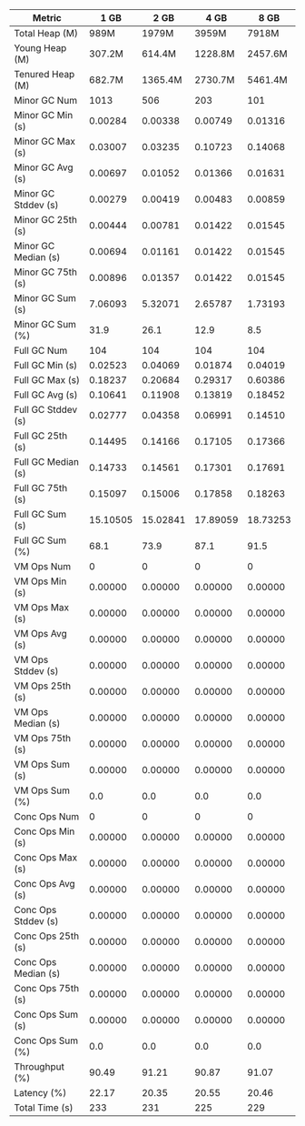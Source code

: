 | Metric | 1 GB | 2 GB | 4 GB | 8 GB |
|------|----|----|----|----|
| Total Heap (M) | 989M | 1979M | 3959M | 7918M |
| Young Heap (M) | 307.2M | 614.4M | 1228.8M | 2457.6M |
| Tenured Heap (M) | 682.7M | 1365.4M | 2730.7M | 5461.4M |
| Minor GC Num | 1013 | 506 | 203 | 101 |
| Minor GC Min (s) | 0.00284 | 0.00338 | 0.00749 | 0.01316 |
| Minor GC Max (s) | 0.03007 | 0.03235 | 0.10723 | 0.14068 |
| Minor GC Avg (s) | 0.00697 | 0.01052 | 0.01366 | 0.01631 |
| Minor GC Stddev (s) | 0.00279 | 0.00419 | 0.00483 | 0.00859 |
| Minor GC 25th (s) | 0.00444 | 0.00781 | 0.01422 | 0.01545 |
| Minor GC Median (s) | 0.00694 | 0.01161 | 0.01422 | 0.01545 |
| Minor GC 75th (s) | 0.00896 | 0.01357 | 0.01422 | 0.01545 |
| Minor GC Sum (s) | 7.06093 | 5.32071 | 2.65787 | 1.73193 |
| Minor GC Sum (%) | 31.9 | 26.1 | 12.9 | 8.5 |
| Full GC Num | 104 | 104 | 104 | 104 |
| Full GC Min (s) | 0.02523 | 0.04069 | 0.01874 | 0.04019 |
| Full GC Max (s) | 0.18237 | 0.20684 | 0.29317 | 0.60386 |
| Full GC Avg (s) | 0.10641 | 0.11908 | 0.13819 | 0.18452 |
| Full GC Stddev (s) | 0.02777 | 0.04358 | 0.06991 | 0.14510 |
| Full GC 25th (s) | 0.14495 | 0.14166 | 0.17105 | 0.17366 |
| Full GC Median (s) | 0.14733 | 0.14561 | 0.17301 | 0.17691 |
| Full GC 75th (s) | 0.15097 | 0.15006 | 0.17858 | 0.18263 |
| Full GC Sum (s) | 15.10505 | 15.02841 | 17.89059 | 18.73253 |
| Full GC Sum (%) | 68.1 | 73.9 | 87.1 | 91.5 |
| VM Ops Num | 0 | 0 | 0 | 0 |
| VM Ops Min (s) | 0.00000 | 0.00000 | 0.00000 | 0.00000 |
| VM Ops Max (s) | 0.00000 | 0.00000 | 0.00000 | 0.00000 |
| VM Ops Avg (s) | 0.00000 | 0.00000 | 0.00000 | 0.00000 |
| VM Ops Stddev (s) | 0.00000 | 0.00000 | 0.00000 | 0.00000 |
| VM Ops 25th (s) | 0.00000 | 0.00000 | 0.00000 | 0.00000 |
| VM Ops Median (s) | 0.00000 | 0.00000 | 0.00000 | 0.00000 |
| VM Ops 75th (s) | 0.00000 | 0.00000 | 0.00000 | 0.00000 |
| VM Ops Sum (s) | 0.00000 | 0.00000 | 0.00000 | 0.00000 |
| VM Ops Sum (%) | 0.0 | 0.0 | 0.0 | 0.0 |
| Conc Ops Num | 0 | 0 | 0 | 0 |
| Conc Ops Min (s) | 0.00000 | 0.00000 | 0.00000 | 0.00000 |
| Conc Ops Max (s) | 0.00000 | 0.00000 | 0.00000 | 0.00000 |
| Conc Ops Avg (s) | 0.00000 | 0.00000 | 0.00000 | 0.00000 |
| Conc Ops Stddev (s) | 0.00000 | 0.00000 | 0.00000 | 0.00000 |
| Conc Ops 25th (s) | 0.00000 | 0.00000 | 0.00000 | 0.00000 |
| Conc Ops Median (s) | 0.00000 | 0.00000 | 0.00000 | 0.00000 |
| Conc Ops 75th (s) | 0.00000 | 0.00000 | 0.00000 | 0.00000 |
| Conc Ops Sum (s) | 0.00000 | 0.00000 | 0.00000 | 0.00000 |
| Conc Ops Sum (%) | 0.0 | 0.0 | 0.0 | 0.0 |
| Throughput (%) | 90.49 | 91.21 | 90.87 | 91.07 |
| Latency (%) | 22.17 | 20.35 | 20.55 | 20.46 |
| Total Time (s) | 233 | 231 | 225 | 229 |
